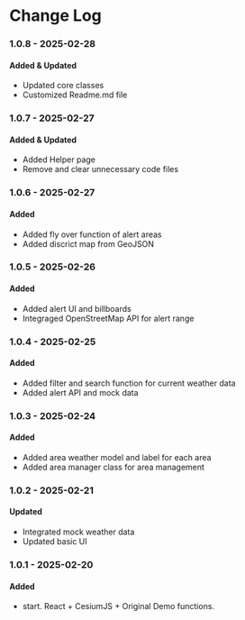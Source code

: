 # Change Log

### 1.0.8 - 2025-02-28

#### Added & Updated

-   Updated core classes
-   Customized Readme.md file

### 1.0.7 - 2025-02-27

#### Added & Updated

-   Added Helper page
-   Remove and clear unnecessary code files

### 1.0.6 - 2025-02-27

#### Added

-   Added fly over function of alert areas
-   Added discrict map from GeoJSON

### 1.0.5 - 2025-02-26

#### Added

-   Added alert UI and billboards
-   Integraged OpenStreetMap API for alert range

### 1.0.4 - 2025-02-25

#### Added

-   Added filter and search function for current weather data
-   Added alert API and mock data

### 1.0.3 - 2025-02-24

#### Added

-   Added area weather model and label for each area
-   Added area manager class for area management

### 1.0.2 - 2025-02-21

#### Updated

-   Integrated mock weather data
-   Updated basic UI

### 1.0.1 - 2025-02-20

#### Added

-   start. React + CesiumJS + Original Demo functions.
